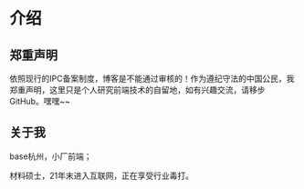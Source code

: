 # 介绍
## 郑重声明
依照现行的IPC备案制度，博客是不能通过审核的！作为遵纪守法的中国公民，我郑重声明，这里只是个人研究前端技术的自留地，如有兴趣交流，请移步GitHub。嘿嘿~~
## 关于我
base杭州，小厂前端；

材料硕士，21年末进入互联网，正在享受行业毒打。
